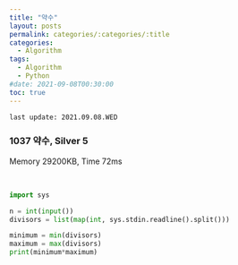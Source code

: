 ```yaml
---
title: "약수"
layout: posts
permalink: categories/:categories/:title
categories:
  - Algorithm
tags:
  - Algorithm
  - Python
#date: 2021-09-08T00:30:00
toc: true
---
```


`last update: 2021.09.08.WED` 

### 1037 약수, Silver 5
Memory 29200KB, Time 72ms

<br>


```python
import sys

n = int(input())
divisors = list(map(int, sys.stdin.readline().split()))

minimum = min(divisors)
maximum = max(divisors)
print(minimum*maximum)
```
